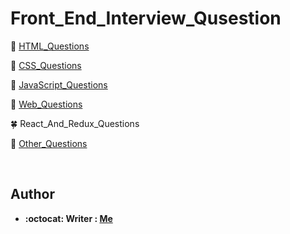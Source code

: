 # Front_End_Interview_Qusestion


:herb: [HTML_Questions](HTML_Interview_Questions.md)

:cherry_blossom: [CSS_Questions](CSS_Interview_Questions.md)

:rose: [JavaScript_Questions](JavaScript_Interview_Questions.md)

:hibiscus: [Web_Questions](Web_Interview_Questions.md)

:four_leaf_clover: React_And_Redux_Questions

:fallen_leaf: [Other_Questions](Other_Questions.md)

</br>

## Author
* **:octocat: Writer : [Me](https://github.com/yschen25)**

